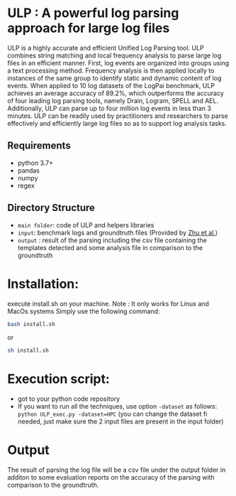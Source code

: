 # ULP : A powerful log parsing approach for large log files
ULP is a highly accurate and efficient Unified Log Parsing tool. ULP combines string matching and local frequency analysis to parse large log files in an efficient manner. First, log events are organized into groups using a text processing method. Frequency analysis is then applied locally to instances of the same group to identify static and dynamic content of log events. When applied to 10 log datasets of the LogPai benchmark, ULP achieves an average accuracy of 89.2%, which outperforms the accuracy of four leading log parsing tools, namely Drain, Logram, SPELL and AEL. Additionally, ULP can parse up to four million log events in less than 3 minutes. ULP can be readily used by practitioners and researchers to parse effectively and efficiently large log files so as to support log analysis tasks.


## Requirements

* python 3.7+ 
* pandas
* numpy
* regex


## Directory Structure
- `main folder`: code of ULP and helpers libraries
- `input`: benchmark logs and groundtruth files (Provided by [Zhu et al.](https://dl.acm.org/doi/10.1109/ICSE-SEIP.2019.00021))
- `output` : result of the parsing including the csv file containing the templates detected and some analysis file in comparison to the groundtruth


# Installation:
 execute install.sh on your machine. 
 Note : It only works for Linux and MacOs systems
Simply use the following command:
```bash
bash install.sh
```
or
```sh
sh install.sh
```

# Execution script:
- got to your python code repository
- If you want to run all the techniques, use option `-dataset` as follows:
``` python ULP_exec.py -dataset=HPC``` (you can change the dataset fi needed, just make sure the 2 input files are present in the input folder)

# Output
The result of parsing the log file will be a csv file under the output folder in additon to some evaluation reports on the accuracy of the parsing with comparison to the groundtruth.
